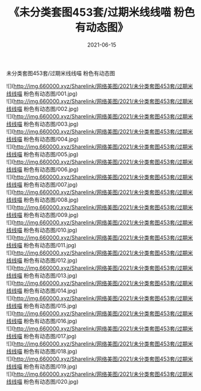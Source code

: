 ﻿---
layout: post
title:  《未分类套图453套/过期米线线喵 粉色有动态图》
date:   2021-06-15
img: http://img.660000.xyz/Sharelink/网络美图/2021/未分类套图453套/过期米线线喵 粉色有动态图/000.jpg
categories: [美女, 清纯, 唯美]
---

未分类套图453套/过期米线线喵 粉色有动态图

 ![](http://img.660000.xyz/Sharelink/网络美图/2021/未分类套图453套/过期米线线喵 粉色有动态图/001.jpg) <br>![](http://img.660000.xyz/Sharelink/网络美图/2021/未分类套图453套/过期米线线喵 粉色有动态图/002.jpg) <br>![](http://img.660000.xyz/Sharelink/网络美图/2021/未分类套图453套/过期米线线喵 粉色有动态图/003.jpg) <br>![](http://img.660000.xyz/Sharelink/网络美图/2021/未分类套图453套/过期米线线喵 粉色有动态图/004.jpg) <br>![](http://img.660000.xyz/Sharelink/网络美图/2021/未分类套图453套/过期米线线喵 粉色有动态图/005.jpg) <br>![](http://img.660000.xyz/Sharelink/网络美图/2021/未分类套图453套/过期米线线喵 粉色有动态图/006.jpg) <br>![](http://img.660000.xyz/Sharelink/网络美图/2021/未分类套图453套/过期米线线喵 粉色有动态图/007.jpg) <br>![](http://img.660000.xyz/Sharelink/网络美图/2021/未分类套图453套/过期米线线喵 粉色有动态图/008.jpg) <br>![](http://img.660000.xyz/Sharelink/网络美图/2021/未分类套图453套/过期米线线喵 粉色有动态图/009.jpg) <br>![](http://img.660000.xyz/Sharelink/网络美图/2021/未分类套图453套/过期米线线喵 粉色有动态图/010.jpg) <br>![](http://img.660000.xyz/Sharelink/网络美图/2021/未分类套图453套/过期米线线喵 粉色有动态图/011.jpg) <br>![](http://img.660000.xyz/Sharelink/网络美图/2021/未分类套图453套/过期米线线喵 粉色有动态图/012.jpg) <br>![](http://img.660000.xyz/Sharelink/网络美图/2021/未分类套图453套/过期米线线喵 粉色有动态图/013.jpg) <br>![](http://img.660000.xyz/Sharelink/网络美图/2021/未分类套图453套/过期米线线喵 粉色有动态图/014.jpg) <br>![](http://img.660000.xyz/Sharelink/网络美图/2021/未分类套图453套/过期米线线喵 粉色有动态图/015.jpg) <br>![](http://img.660000.xyz/Sharelink/网络美图/2021/未分类套图453套/过期米线线喵 粉色有动态图/016.jpg) <br>![](http://img.660000.xyz/Sharelink/网络美图/2021/未分类套图453套/过期米线线喵 粉色有动态图/017.jpg) <br>![](http://img.660000.xyz/Sharelink/网络美图/2021/未分类套图453套/过期米线线喵 粉色有动态图/018.jpg) <br>![](http://img.660000.xyz/Sharelink/网络美图/2021/未分类套图453套/过期米线线喵 粉色有动态图/019.jpg) <br>![](http://img.660000.xyz/Sharelink/网络美图/2021/未分类套图453套/过期米线线喵 粉色有动态图/020.jpg) <br>